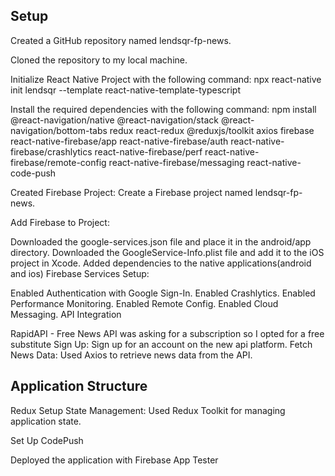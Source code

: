 ## Setup

Created a GitHub repository named lendsqr-fp-news.

Cloned the repository to my local machine.

Initialize React Native Project with the following command: npx react-native init lendsqr --template react-native-template-typescript

Install the required dependencies with the following command:
npm install @react-navigation/native @react-navigation/stack @react-navigation/bottom-tabs redux react-redux @reduxjs/toolkit axios firebase react-native-firebase/app react-native-firebase/auth react-native-firebase/crashlytics react-native-firebase/perf react-native-firebase/remote-config react-native-firebase/messaging react-native-code-push

Created Firebase Project: Create a Firebase project named lendsqr-fp-news.

Add Firebase to Project:

Downloaded the google-services.json file and place it in the android/app directory.
Downloaded the GoogleService-Info.plist file and add it to the iOS project in Xcode.
Added dependencies to the native applications(android and ios)
Firebase Services Setup:

Enabled Authentication with Google Sign-In.
Enabled Crashlytics.
Enabled Performance Monitoring.
Enabled Remote Config.
Enabled Cloud Messaging.
API Integration

RapidAPI - Free News API was asking for a subscription so I opted for a free substitute
Sign Up: Sign up for an account on the new api platform.
Fetch News Data:
Used Axios to retrieve news data from the API.

## Application Structure

Redux Setup
State Management: Used Redux Toolkit for managing application state.

Set Up CodePush

Deployed the application with Firebase App Tester
